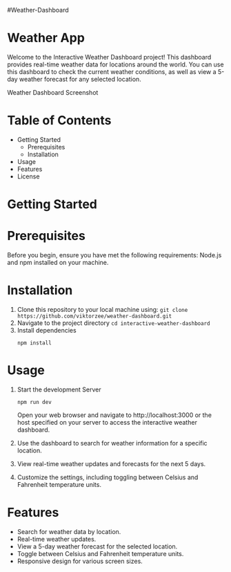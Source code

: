 #Weather-Dashboard
# Weather App

Welcome to the Interactive Weather Dashboard project! This dashboard provides real-time weather data for locations around the world. You can use this dashboard to check the current weather conditions, as well as view a 5-day weather forecast for any selected location.

Weather Dashboard Screenshot
# Table of Contents
   * Getting Started
      * Prerequisites
      * Installation
   * Usage
   * Features
   * License

# Getting Started
  # Prerequisites
Before you begin, ensure you have met the following requirements:
    Node.js and npm installed on your machine.

  # Installation
  1. Clone this repository to your local machine using:
    ```
    git clone https://github.com/viktorzee/weather-dashboard.git
    ```
  3. Navigate to the project directory
    ```
    cd interactive-weather-dashboard
    ```
  5. Install dependencies
     ```
     npm install
     ```
# Usage
1. Start the development Server
   ```
   npm run dev
   ```
   Open your web browser and navigate to http://localhost:3000 or the host specified on your server to access the interactive weather dashboard.

2. Use the dashboard to search for weather information for a specific location.

3. View real-time weather updates and forecasts for the next 5 days.

4. Customize the settings, including toggling between Celsius and Fahrenheit temperature units.
    
# Features

  * Search for weather data by location.
  * Real-time weather updates.
  * View a 5-day weather forecast for the selected location.
  * Toggle between Celsius and Fahrenheit temperature units.
  * Responsive design for various screen sizes.    

